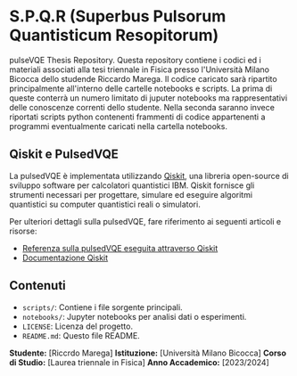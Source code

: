 # S.P.Q.R (Superbus Pulsorum Quantisticum Resopitorum)
pulseVQE Thesis Repository.
Questa repository contiene i codici ed i materiali associati alla tesi triennale in Fisica presso l'Università Milano Bicocca dello studende Riccardo Marega.
Il codice caricato sarà ripartito principalmente all'interno delle cartelle notebooks e scripts. La prima di queste conterrà un numero limitato di juputer notebooks ma rappresentativi delle conoscenze correnti dello studente. Nella seconda saranno invece riportati scripts python contenenti frammenti di codice appartenenti a programmi eventualmente caricati nella cartella notebooks.

## Qiskit e PulsedVQE

La pulsedVQE è implementata utilizzando [Qiskit](https://qiskit.org/), una libreria open-source di sviluppo software per calcolatori quantistici IBM. Qiskit fornisce gli strumenti necessari per progettare, simulare ed eseguire algoritmi quantistici su computer quantistici reali o simulatori.

Per ulteriori dettagli sulla pulsedVQE, fare riferimento ai seguenti articoli e risorse:
- [Referenza sulla pulsedVQE eseguita attraverso Qiskit](https://medium.com/qiskit/enhance-variational-quantum-algorithms-with-qiskit-pulse-and-qiskit-dynamics-768249daf8dd)
- [Documentazione Qiskit](https://qiskit.org/documentation/)

## Contenuti

- `scripts/`: Contiene i file sorgente principali.
- `notebooks/`: Jupyter notebooks per analisi dati o esperimenti.
- `LICENSE`: Licenza del progetto.
- `README.md`: Questo file README.

**Studente:** [Riccrdo Marega]
**Istituzione:** [Università Milano Bicocca]
**Corso di Studio:** [Laurea triennale in Fisica]
**Anno Accademico:** [2023/2024]
  
